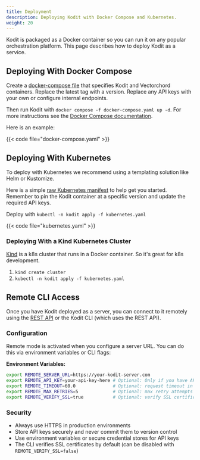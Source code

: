 ```yaml
---
title: Deployment
description: Deploying Kodit with Docker Compose and Kubernetes.
weight: 20
---
```


Kodit is packaged as a Docker container so you can run it on any popular orchestration platform. This page describes how to deploy Kodit as a service.

## Deploying With Docker Compose

Create a [docker-compose file](https://github.com/helixml/kodit/tree/main/docs/reference/deployment/docker-compose.yaml) that specifies Kodit and Vectorchord containers. Replace the latest tag with a version. Replace any API keys with your own or configure internal endpoints.

Then run Kodit with `docker compose -f docker-compose.yaml up -d`. For more instructions see the [Docker Compose documentation](https://docs.docker.com/compose/).

Here is an example:

{{< code file="docker-compose.yaml" >}}

## Deploying With Kubernetes

To deploy with Kubernetes we recommend using a templating solution like Helm or Kustomize.

Here is a simple [raw Kubernetes manifest](https://github.com/helixml/kodit/tree/main/docs/reference/deployment/kubernetes.yaml) to help get you started. Remember to pin the Kodit container at a specific version and update the required API keys.

Deploy with `kubectl -n kodit apply -f kubernetes.yaml`

{{< code file="kubernetes.yaml" >}}

### Deploying With a Kind Kubernetes Cluster

[Kind](https://kind.sigs.k8s.io/) is a k8s cluster that runs in a Docker container. So it's great for k8s development.

1. `kind create cluster`
2. `kubectl -n kodit apply -f kubernetes.yaml`

## Remote CLI Access

Once you have Kodit deployed as a server, you can connect to it remotely using the [REST
API](../api/index.md) or the Kodit CLI (which uses the REST API).

### Configuration

Remote mode is activated when you configure a server URL. You can do this via environment variables or CLI flags:

**Environment Variables:**

```bash
export REMOTE_SERVER_URL=https://your-kodit-server.com
export REMOTE_API_KEY=your-api-key-here # Optional: Only if you have API key's enabled
export REMOTE_TIMEOUT=60.0              # Optional: request timeout in seconds
export REMOTE_MAX_RETRIES=5             # Optional: max retry attempts
export REMOTE_VERIFY_SSL=true           # Optional: verify SSL certificates
```

### Security

- Always use HTTPS in production environments
- Store API keys securely and never commit them to version control
- Use environment variables or secure credential stores for API keys
- The CLI verifies SSL certificates by default (can be disabled with `REMOTE_VERIFY_SSL=false`)
